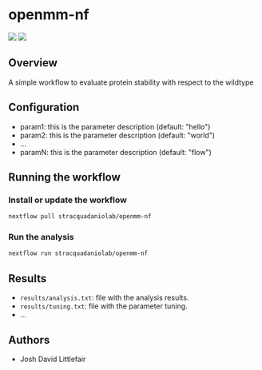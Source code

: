 # openmm-nf

![](https://img.shields.io/badge/current_version-0.1.51-blue)
![](https://github.com/stracquadaniolab/openmm-nf/workflows/build/badge.svg)
## Overview
A simple workflow to evaluate protein stability with respect to the wildtype

## Configuration

- param1: this is the parameter description (default: "hello")
- param2: this is the parameter description (default: "world")
- ...
- paramN: this is the parameter description (default: "flow")

## Running the workflow

### Install or update the workflow

```bash
nextflow pull stracquadaniolab/openmm-nf
```

### Run the analysis

```bash
nextflow run stracquadaniolab/openmm-nf
```

## Results

- `results/analysis.txt`: file with the analysis results.
- `results/tuning.txt`: file with the parameter tuning.
- ...

## Authors

- Josh David Littlefair
